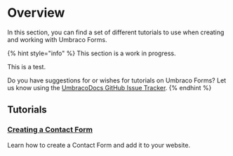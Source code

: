 # Overview

In this section, you can find a set of different tutorials to use when creating and working with Umbraco Forms.

{% hint style="info" %}
This section is a work in progress.

This is a test.

Do you have suggestions for or wishes for tutorials on Umbraco Forms? Let us know using the [UmbracoDocs GitHub Issue Tracker](https://github.com/umbraco/UmbracoDocs/issues).
{% endhint %}

## Tutorials

### [Creating a Contact Form](creating-a-contact-form.md)

Learn how to create a Contact Form and add it to your website.
